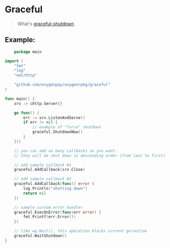 # Graceful

> What's [graceful-shutdown](https://whatis.techtarget.com/definition/graceful-shutdown-and-hard-shutdown)

## Example:

```go
    package main

import (
	"fmt"
	"log"
	"net/http"

	"github.com/oxygenpay/oxygen/pkg/graceful"
)

func main() {
	srv := &http.Server{}

	go func() {
		err := srv.ListenAndServe()
		if err != nil {
			// example of "force" shutdown
			graceful.ShutdownNow()
		}
	}()

	// you can add as many callbacks as you want. 
	// they will be shut down in descending order (from last to first)

	// add sample callback #1
	graceful.AddCallback(srv.Close)

	// add sample callback #2
	graceful.AddCallback(func() error {
		log.Println("shutting down")
		return nil
	})

	// sample custom error handler
	graceful.ExecOnError(func(err error) {
		fmt.Printf(err.Error())
	})

	// like wg.Wait(), this operation blocks current goroutine
	graceful.WaitShutdown()
}

```
